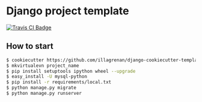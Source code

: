 # Django project template #

[![Travis CI Badge](https://api.travis-ci.org/illagrenan/django-cookiecutter-template.png)](https://travis-ci.org/illagrenan/django-cookiecutter-template)

## How to start ##

```bash
$ cookiecutter https://github.com/illagrenan/django-cookiecutter-template.git
$ mkvirtualevn project_name
$ pip install setuptools ipython wheel --upgrade
$ easy_install -U mysql-python
$ pip install -r requirements/local.txt
$ python manage.py migrate
$ python manage.py runserver
```
